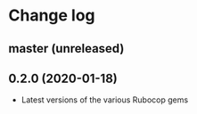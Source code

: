 # Change log

## master (unreleased)

## 0.2.0 (2020-01-18)

* Latest versions of the various Rubocop gems

